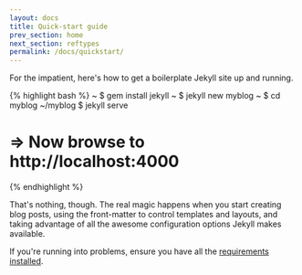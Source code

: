 ```yaml
---
layout: docs
title: Quick-start guide
prev_section: home
next_section: reftypes
permalink: /docs/quickstart/
---
```


For the impatient, here's how to get a boilerplate Jekyll site up and running.

{% highlight bash %}
~ $ gem install jekyll
~ $ jekyll new myblog
~ $ cd myblog
~/myblog $ jekyll serve
# => Now browse to http://localhost:4000
{% endhighlight %}

That's nothing, though. The real magic happens when you start creating blog
posts, using the front-matter to control templates and layouts, and taking
advantage of all the awesome configuration options Jekyll makes available.

If you're running into problems, ensure you have all the [requirements
installed][Installation].

[Installation]: /docs/installation/
